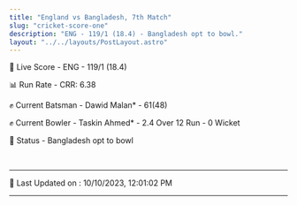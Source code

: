 ```yaml
---
title: "England vs Bangladesh, 7th Match"
slug: "cricket-score-one"
description: "ENG - 119/1 (18.4) - Bangladesh opt to bowl."
layout: "../../layouts/PostLayout.astro"
---
```


🔴 Live Score - ENG - 119/1 (18.4)  

📊 Run Rate - CRR: 6.38  

✊ Current Batsman - Dawid Malan* - 61(48)  

✊ Current Bowler - Taskin Ahmed* - 2.4 Over 12 Run - 0 Wicket  

📑 Status - Bangladesh opt to bowl

<br />

***

📝 Last Updated on : 10/10/2023, 12:01:02 PM

***

